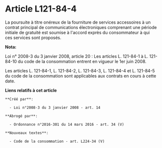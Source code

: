 # Article L121-84-4

La poursuite à titre onéreux de la fourniture de services accessoires à un contrat principal de communications électroniques
comprenant une période initiale de gratuité est soumise à l'accord exprès du consommateur à qui ces services sont proposés.

**Nota:**

Loi n° 2008-3 du 3 janvier 2008, article 20 : Les articles L. 121-84-1 à L. 121-84-10 du code de la consommation entrent en
vigueur le 1er juin 2008.

Les articles L. 121-84-1, L. 121-84-2, L. 121-84-3, L. 121-84-4 et L. 121-84-5 du code de la consommation sont applicables
aux contrats en cours à cette date.

**Liens relatifs à cet article**

	**Créé par**:

	  - Loi n°2008-3 du 3 janvier 2008 - art. 14

	**Abrogé par**:

	  - Ordonnance n°2016-301 du 14 mars 2016 - art. 34 (V)

	**Nouveaux textes**:

	  - Code de la consommation - art. L224-34 (V)
